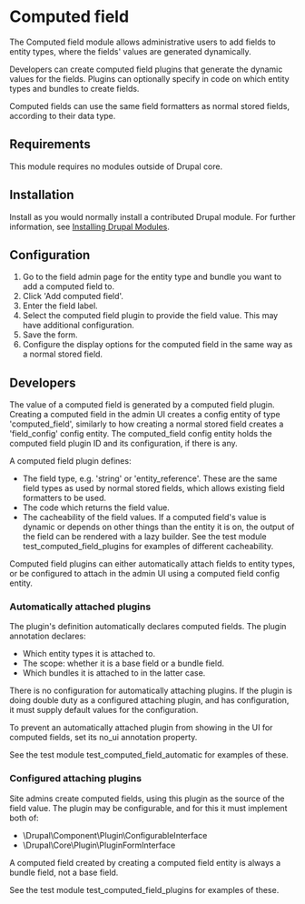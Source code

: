 # Computed field

The Computed field module allows administrative users to add fields to entity
types, where the fields' values are generated dynamically.

Developers can create computed field plugins that generate the dynamic values
for the fields. Plugins can optionally specify in code on which entity types and
bundles to create fields.

Computed fields can use the same field formatters as normal stored fields,
according to their data type.

## Requirements

This module requires no modules outside of Drupal core.

## Installation

Install as you would normally install a contributed Drupal module. For further
information, see
[Installing Drupal Modules](https://www.drupal.org/docs/extending-drupal/installing-drupal-modules).

## Configuration

1. Go to the field admin page for the entity type and bundle you want to add a
   computed field to.
2. Click 'Add computed field'.
3. Enter the field label.
4. Select the computed field plugin to provide the field value. This may have
   additional configuration.
5. Save the form.
6. Configure the display options for the computed field in the same way as a
   normal stored field.

## Developers

The value of a computed field is generated by a computed field plugin. Creating
a computed field in the admin UI creates a config entity of type
'computed_field', similarly to how creating a normal stored field creates a
'field_config' config entity. The computed_field config entity holds the
computed field plugin ID and its configuration, if there is any.

A computed field plugin defines:
  - The field type, e.g. 'string' or 'entity_reference'. These are the same
    field types as used by normal stored fields, which allows existing field
    formatters to be used.
  - The code which returns the field value.
  - The cacheability of the field values. If a computed field's value is dynamic
    or depends on other things than the entity it is on, the output of the field
    can be rendered with a lazy builder. See the test module
    test_computed_field_plugins for examples of different cacheability.

Computed field plugins can either automatically attach fields to entity types,
or be configured to attach in the admin UI using a computed field config entity.

### Automatically attached plugins

The plugin's definition automatically declares computed fields. The plugin
annotation declares:
  - Which entity types it is attached to.
  - The scope: whether it is a base field or a bundle field.
  - Which bundles it is attached to in the latter case.

There is no configuration for automatically attaching plugins. If the plugin is
doing double duty as a configured attaching plugin, and has configuration, it
must supply default values for the configuration.

To prevent an automatically attached plugin from showing in the UI for computed
fields, set its no_ui annotation property.

See the test module test_computed_field_automatic for examples of these.

### Configured attaching plugins

Site admins create computed fields, using this plugin as the source of the field
value. The plugin may be configurable, and for this it must implement both of:
  - \Drupal\Component\Plugin\ConfigurableInterface
  - \Drupal\Core\Plugin\PluginFormInterface

A computed field created by creating a computed field entity is always a bundle
field, not a base field.

See the test module test_computed_field_plugins for examples of these.
